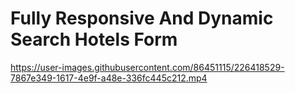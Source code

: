 # Fully Responsive And Dynamic Search Hotels Form


https://user-images.githubusercontent.com/86451115/226418529-7867e349-1617-4e9f-a48e-336fc445c212.mp4

